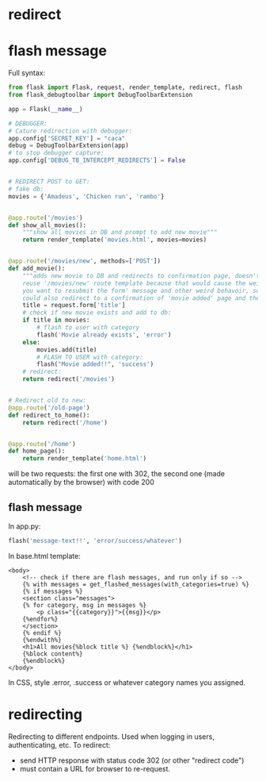 # redirect

# flash message

Full syntax:

```python
from flask import Flask, request, render_template, redirect, flash
from flask_debugtoolbar import DebugToolbarExtension

app = Flask(__name__)

# DEBUGGER:
# Cature redirection with debugger:
app.config['SECRET_KEY'] = "caca"
debug = DebugToolbarExtension(app)
# to stop debugger capture:
app.config['DEBUG_TB_INTERCEPT_REDIRECTS'] = False


# REDIRECT POST to GET:
# fake db:
movies = {'Amadeus', 'Chicken run', 'rambo'}


@app.route('/movies')
def show_all_movies():
    """show all movies in DB and prompt to add new movie"""
    return render_template('movies.html', movies=movies)


@app.route('/movies/new', methods=['POST'])
def add_movie():
    """adds new movie to DB and redirects to confirmation page, doesn't
    reuse '/movies/new' route template because that would cause the weird 'are you sure
    you want to resubmit the form' message and other weird behavoir, so it goes to /movies route,
    could also redirect to a confirmation of 'movie added' page and then go back to home"""
    title = request.form['title']
    # check if new movie exists and add to db:
    if title in movies:
        # flash to user with category
        flash('Movie already exists', 'error')
    else:
        movies.add(title)
        # FLASH TO USER with category:
        flash("Movie added!!", 'success')
    # redirect:
    return redirect('/movies')


# Redirect old to new:
@app.route('/old-page')
def redirect_to_home():
    return redirect('/home')


@app.route('/home')
def home_page():
    return render_template('home.html')


```

will be two requests: the first one with 302, the second one (made automatically by the browser) with code 200

## flash message

In app.py:

```python
flash('message-text!!', 'error/success/whatever')
```

In base.html template:

```html5
<body>
    <!-- check if there are flash messages, and run only if so -->
    {% with messages = get_flashed_messages(with_categories=true) %}
    {% if messages %}
    <section class="messages">
    {% for category, msg in messages %}
        <p class="{{category}}">{{msg}}</p>
    {%endfor%}
    </section>
    {% endif %}
    {%endwith%}
    <h1>All movies{%block title %} {%endblock%}</h1>
    {%block content%}
    {%endblock%}
</body>

```

In CSS, style .error, .success or whatever category names you assigned.

# redirecting

Redirecting to different endpoints. Used when logging in users, authenticating, etc.
To redirect:

- send HTTP response with status code 302 (or other "redirect code")
- must contain a URL for browser to re-request.
